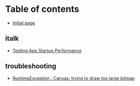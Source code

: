 # Table of contents

* [Initial page](README.md)

## italk

* [Testing App Startup Performance](talk/start-time.md)

## troubleshooting

* [RuntimeException : Canvas: trying to draw too large bitmap](troubleshooting/RuntimeException-large-bitmap.md)
